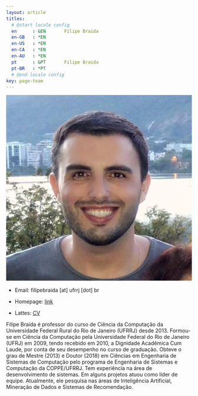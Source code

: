 ```yaml
---
layout: article
titles:
  # @start locale config
  en      : &EN       Filipe Braida
  en-GB   : *EN
  en-US   : *EN
  en-CA   : *EN
  en-AU   : *EN
  pt      : &PT       Filipe Braida
  pt-BR   : *PT
  # @end locale config
key: page-team
---
```


<img class="image image--sm" src="/assets/images/profile/filipe_braida.jpg"/>

- Email: filipebraida [at] ufrrj [dot] br

- Homepage: [link](http://filipe.braida.com.br/)

- Lattes: [CV](http://lattes.cnpq.br/0335454210905441)

Filipe Braida é professor do curso de Ciência da Computação da Universidade Federal Rural do Rio de Janeiro (UFRRJ) desde 2013. Formou-se em Ciência da Computação pela Universidade Federal do Rio de Janeiro (UFRJ) em 2009, tendo recebido em 2010, a Dignidade Acadêmica Cum Laude, por conta de seu desempenho no curso de graduação. Obteve o grau de Mestre (2013) e Doutor (2018) em Ciências em Engenharia de Sistemas de Computação pelo programa de Engenharia de Sistemas e Computação da COPPE/UFRRJ. Tem experiência na área de desenvolvimento de sistemas. Em alguns projetos atuou como líder de equipe. Atualmente, ele pesquisa nas áreas de Inteligência Artificial, Mineração de Dados e Sistemas de Recomendação.


